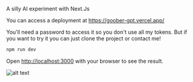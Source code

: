 A silly AI experiment with Next.Js

You can access a deployment at https://goober-gpt.vercel.app/

You'll need a password to access it so you don't use all my tokens.
But if you want to try it you can just clone the project or contact me!

```bash
npm run dev
```
Open [http://localhost:3000](http://localhost:3000) with your browser to see the result.

![alt text](https://i.imgur.com/LQ0aEVk.png)
